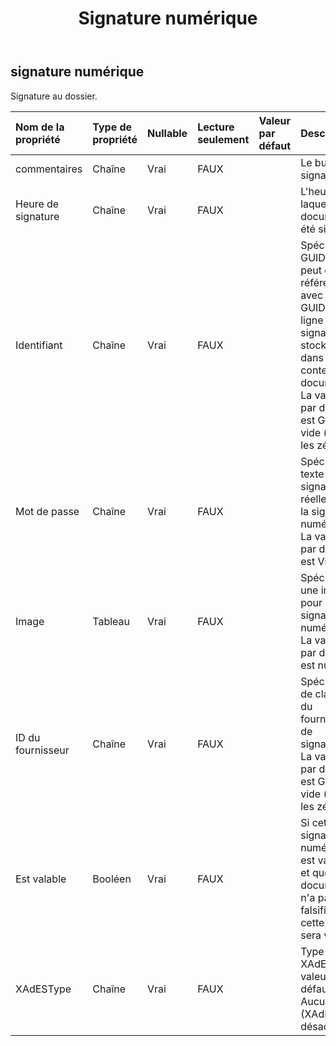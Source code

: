 ﻿---
title: Signature numérique
second_title: Aspose.Cells Cloud Documen
type: docs
url: /fr/specification/model/digitalsignature/
description: "Aspose.Cells Spécification du modèle Cloud : DigitalSignature. Gérez sans effort Excel et d'autres feuilles de calcul avec des fonctionnalités telles que l'ouverture, la génération, l'édition, le fractionnement, la fusion, la comparaison et la conversion."
kwords: Excel, Office, feuille de calcul, Cloud REST API, signature numérique
weight: 50
---
## **signature numérique**

 Signature au dossier.

| Nom de la propriété| Type de propriété| Nullable| Lecture seulement| Valeur par défaut| Description|
|:- |:- |:- |:- |:- |:- |
| commentaires| Chaîne| Vrai| FAUX|| Le but de la signature.|
| Heure de signature| Chaîne| Vrai| FAUX|| L'heure à laquelle le document a été signé.|
| Identifiant| Chaîne| Vrai| FAUX|| Spécifie un GUID qui peut être référencé avec le GUID de la ligne de signature stockée dans le contenu du document. La valeur par défaut est Guid vide (tous les zéros).|
| Mot de passe| Chaîne| Vrai| FAUX|| Spécifie le texte de la signature réelle dans la signature numérique. La valeur par défaut est Vide.|
| Image|Tableau<Byte> | Vrai| FAUX|| Spécifie une image pour la signature numérique. La valeur par défaut est nulle.|
| ID du fournisseur| Chaîne| Vrai| FAUX|| Spécifie l'ID de classe du fournisseur de signature. La valeur par défaut est Guid vide (tous les zéros).|
| Est valable| Booléen| Vrai| FAUX|| Si cette signature numérique est valide et que le document n'a pas été falsifié, cette valeur sera vraie.|
| XAdESType| Chaîne| Vrai| FAUX|| Type XAdES. La valeur par défaut est Aucun (XAdES est désactivé).|

